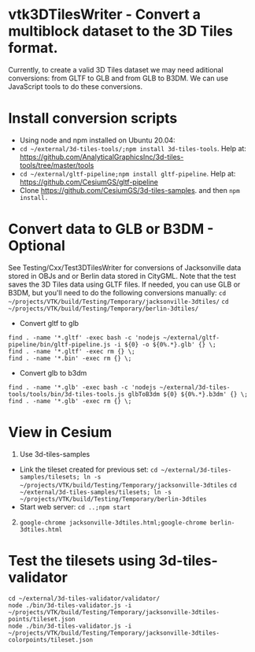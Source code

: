 # vtk3DTilesWriter - Convert a multiblock dataset to the 3D Tiles format.

Currently, to create a valid 3D Tiles dataset we may need aditional
conversions: from GLTF to GLB and from GLB to B3DM. We can use
JavaScript tools to do these conversions.

# Install conversion scripts
- Using node and npm installed on Ubuntu 20.04:
- `cd ~/external/3d-tiles-tools/;npm install 3d-tiles-tools`. Help at: <https://github.com/AnalyticalGraphicsInc/3d-tiles-tools/tree/master/tools>
- `cd ~/external/gltf-pipeline;npm install gltf-pipeline`. Help at: <https://github.com/CesiumGS/gltf-pipeline>
- Clone <https://github.com/CesiumGS/3d-tiles-samples>. and then `npm install.`

# Convert data to GLB or B3DM - Optional
See Testing/Cxx/Test3DTilesWriter for conversions of Jacksonville data
stored in OBJs and or Berlin data stored in CityGML.
Note that the test saves the 3D Tiles data using GLTF files.
If needed, you can use GLB or B3DM, but you'll need to do the following conversions
manually:
`cd ~/projects/VTK/build/Testing/Temporary/jacksonville-3dtiles/`
`cd ~/projects/VTK/build/Testing/Temporary/berlin-3dtiles/`

- Convert gltf to glb
```
find . -name '*.gltf' -exec bash -c 'nodejs ~/external/gltf-pipeline/bin/gltf-pipeline.js -i ${0} -o ${0%.*}.glb' {} \;
find . -name '*.gltf' -exec rm {} \;
find . -name '*.bin' -exec rm {} \;
```
- Convert glb to b3dm
```
find . -name '*.glb' -exec bash -c 'nodejs ~/external/3d-tiles-tools/tools/bin/3d-tiles-tools.js glbToB3dm ${0} ${0%.*}.b3dm' {} \;
find . -name '*.glb' -exec rm {} \;

```
# View in Cesium
1. Use 3d-tiles-samples
  - Link the tileset created for previous set:
  `cd ~/external/3d-tiles-samples/tilesets; ln -s ~/projects/VTK/build/Testing/Temporary/jacksonville-3dtiles`
  `cd ~/external/3d-tiles-samples/tilesets; ln -s ~/projects/VTK/build/Testing/Temporary/berlin-3dtiles`
  - Start web server:
  `cd ..;npm start`
2. `google-chrome jacksonville-3dtiles.html;google-chrome berlin-3dtiles.html`

# Test the tilesets using 3d-tiles-validator
```
cd ~/external/3d-tiles-validator/validator/
node ./bin/3d-tiles-validator.js -i ~/projects/VTK/build/Testing/Temporary/jacksonville-3dtiles-points/tileset.json
node ./bin/3d-tiles-validator.js -i ~/projects/VTK/build/Testing/Temporary/jacksonville-3dtiles-colorpoints/tileset.json
```
